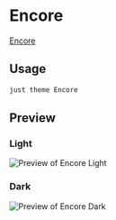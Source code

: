 # Encore

[Encore](https://lucaschampagne.dev/)

## Usage

```bash
just theme Encore
```

## Preview

### Light

![Preview of Encore Light](preview-light.png)

### Dark

![Preview of Encore Dark](preview-dark.png)

